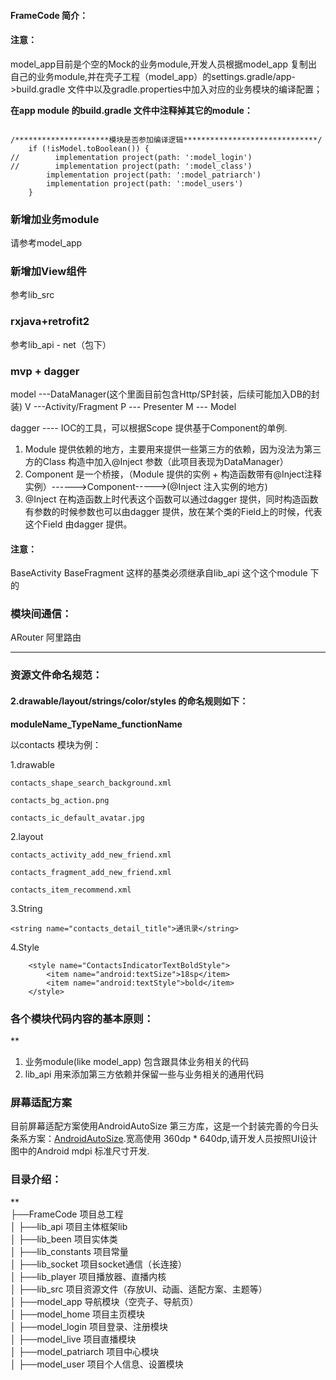 #### **FrameCode 简介：**

#### **注意：**
model_app目前是个空的Mock的业务module,开发人员根据model_app 复制出自己的业务module,并在壳子工程（model_app）的settings.gradle/app->build.gradle 文件中以及gradle.properties中加入对应的业务模块的编译配置；


**在app module 的build.gradle 文件中注释掉其它的module：**
```

/*********************模块是否参加编译逻辑******************************/
    if (!isModel.toBoolean()) {
//        implementation project(path: ':model_login')
//        implementation project(path: ':model_class')
        implementation project(path: ':model_patriarch')
        implementation project(path: ':model_users')
    }

```


### 新增加业务module
请参考model_app 

### 新增加View组件
参考lib_src

### rxjava+retrofit2
参考lib_api - net（包下）

### mvp + dagger
model ---DataManager(这个里面目前包含Http/SP封装，后续可能加入DB的封装)
V ---Activity/Fragment
P --- Presenter
M --- Model

dagger ---- IOC的工具，可以根据Scope 提供基于Component的单例.
1. Module 提供依赖的地方，主要用来提供一些第三方的依赖，因为没法为第三方的Class 构造中加入@Inject 参数（此项目表现为DataManager）
2. Component 是一个桥接，（Module 提供的实例 + 构造函数带有@Inject注释实例）------>Component----->(@Inject 注入实例的地方)
4. @Inject 在构造函数上时代表这个函数可以通过dagger 提供，同时构造函数有参数的时候参数也可以由dagger 提供，放在某个类的Field上的时候，代表这个Field 由dagger 提供。


#### 注意：
BaseActivity BaseFragment 这样的基类必须继承自lib_api 这个这个module 下的

### 模块间通信：
ARouter 阿里路由
************************************************************


### 资源文件命名规范：


#### 2.drawable/layout/strings/color/styles 的命名规则如下：

  **moduleName_TypeName_functionName**

  以contacts 模块为例：

  1.drawable

  ~~~
  contacts_shape_search_background.xml

  contacts_bg_action.png

  contacts_ic_default_avatar.jpg
  ~~~

  2.layout
  ~~~
  contacts_activity_add_new_friend.xml

  contacts_fragment_add_new_friend.xml

  contacts_item_recommend.xml
  ~~~

  3.String
  ~~~
 <string name="contacts_detail_title">通讯录</string>
  ~~~

  4.Style
  ~~~
      <style name="ContactsIndicatorTextBoldStyle">
          <item name="android:textSize">18sp</item>
          <item name="android:textStyle">bold</item>
      </style>
  ~~~



### 各个模块代码内容的基本原则：
**
1. 业务module(like model_app) 包含跟具体业务相关的代码
2. lib_api 用来添加第三方依赖并保留一些与业务相关的通用代码


### 屏幕适配方案
目前屏幕适配方案使用AndroidAutoSize 第三方库，这是一个封装完善的今日头条系方案：[AndroidAutoSize](https://github.com/JessYanCoding/AndroidAutoSize).宽高使用 360dp * 640dp,请开发人员按照UI设计图中的Android mdpi 标准尺寸开发.

### 目录介绍：
**  
├──FrameCode                                    项目总工程  
│   ├──lib_api                                 项目主体框架lib  
│   ├──lib_been                                项目实体类  
│   ├──lib_constants                           项目常量  
│   ├──lib_socket                              项目socket通信（长连接）  
│   ├──lib_player                              项目播放器、直播内核  
│   ├──lib_src                                 项目资源文件（存放UI、动画、适配方案、主题等）  
│   ├──model_app                               导航模块（空壳子、导航页）  
│   ├──model_home                              项目主页模块   
│   ├──model_login                             项目登录、注册模块   
│   ├──model_live                              项目直播模块  
│   ├──model_patriarch                         项目中心模块  
│   ├──model_user                              项目个人信息、设置模块

     
